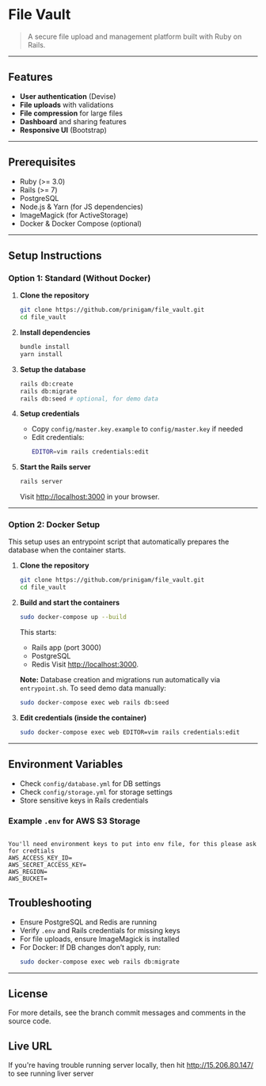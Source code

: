 # File Vault

>A secure file upload and management platform built with Ruby on Rails.

---

## Features
- **User authentication** (Devise)
- **File uploads** with validations
- **File compression** for large files
- **Dashboard** and sharing features
- **Responsive UI** (Bootstrap)

---

## Prerequisites
- Ruby (>= 3.0)
- Rails (>= 7)
- PostgreSQL
- Node.js & Yarn (for JS dependencies)
- ImageMagick (for ActiveStorage)
- Docker & Docker Compose (optional)

---

## Setup Instructions

### Option 1: Standard (Without Docker)

1. **Clone the repository**
    ```bash
    git clone https://github.com/prinigam/file_vault.git
    cd file_vault
    ```

2. **Install dependencies**
    ```bash
    bundle install
    yarn install
    ```

3. **Setup the database**
    ```bash
    rails db:create
    rails db:migrate
    rails db:seed # optional, for demo data
    ```

4. **Setup credentials**
    - Copy `config/master.key.example` to `config/master.key` if needed
    - Edit credentials:
      ```bash
      EDITOR=vim rails credentials:edit
      ```

5. **Start the Rails server**
    ```bash
    rails server
    ```
    Visit [http://localhost:3000](http://localhost:3000) in your browser.

---

### Option 2: Docker Setup

This setup uses an entrypoint script that automatically prepares the database when the container starts.

1. **Clone the repository**
    ```bash
    git clone https://github.com/prinigam/file_vault.git
    cd file_vault
    ```

2. **Build and start the containers**
    ```bash
    sudo docker-compose up --build
    ```
    This starts:
    - Rails app (port 3000)
    - PostgreSQL
    - Redis
    Visit [http://localhost:3000](http://localhost:3000).

    **Note:** Database creation and migrations run automatically via `entrypoint.sh`.
    To seed demo data manually:
    ```bash
    sudo docker-compose exec web rails db:seed
    ```

3. **Edit credentials (inside the container)**
    ```bash
    sudo docker-compose exec web EDITOR=vim rails credentials:edit
    ```

---

## Environment Variables
- Check `config/database.yml` for DB settings
- Check `config/storage.yml` for storage settings
- Store sensitive keys in Rails credentials

### Example `.env` for AWS S3 Storage
```

You'll need environment keys to put into env file, for this please ask for credtials
AWS_ACCESS_KEY_ID=
AWS_SECRET_ACCESS_KEY=
AWS_REGION=
AWS_BUCKET=
```

## Troubleshooting
- Ensure PostgreSQL and Redis are running
- Verify `.env` and Rails credentials for missing keys
- For file uploads, ensure ImageMagick is installed
- For Docker: If DB changes don’t apply, run:
    ```bash
    sudo docker-compose exec web rails db:migrate
    ```

---

## License
For more details, see the branch commit messages and comments in the source code.


## Live URL
If you're having trouble running server locally, then hit http://15.206.80.147/ to see running liver server
